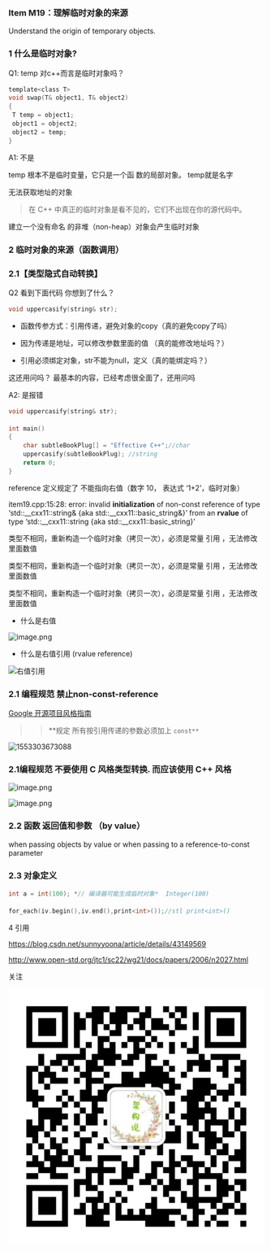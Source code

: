 

### Item M19：理解临时对象的来源

Understand the origin of temporary objects.

### 1 什么是临时对象?



Q1:  temp 对c++而言是临时对象吗？

```c
template<class T>
void swap(T& object1, T& object2)
{
 T temp = object1;
 object1 = object2; 
 object2 = temp;
}
```

A1:  不是 

temp 根本不是临时变量，它只是一个函 
数的局部对象。 temp就是名字



无法获取地址的对象



> 在 C++ 中真正的临时对象是看不见的，它们不出现在你的源代码中。

建立一个没有命名 的非堆（non-heap）对象会产生临时对象





### 2 临时对象的来源（函数调用）



### 2.1【类型隐式自动转换】

Q2   看到下面代码 你想到了什么？

~~~c++
void uppercasify(string& str); 
~~~

-  函数传参方式：引用传递，避免对象的copy（真的避免copy了吗）

- 因为传递是地址，可以修改参数里面的值 （真的能修改地址吗？）
- 引用必须绑定对象，str不能为null，定义（真的能绑定吗？） 

这还用问吗？ 最基本的内容，已经考虑很全面了，还用问吗



A2: 是报错

~~~c++
void uppercasify(string& str);

int main()
{
	char subtleBookPlug[] = "Effective C++";//char
	uppercasify(subtleBookPlug); //string 
	return 0;
}
~~~



reference  定义规定了 不能指向右值（数字 10， 表达式 ‘1+2’，临时对象）

item19.cpp:15:28: error: invalid **initialization** of non-const reference of type ‘std::__cxx11::string& {aka std::__cxx11::basic_string<char>&}’ from an **rvalue** of type ‘std::__cxx11::string {aka std::__cxx11::basic_string<char>}’





类型不相同，重新构造一个临时对象（拷贝一次），必须是常量 引用 ，无法修改里面数值

类型不相同，重新构造一个临时对象（拷贝一次），必须是常量 引用 ，无法修改里面数值

类型不相同，重新构造一个临时对象（拷贝一次），必须是常量 引用 ，无法修改里面数值








- 什么是右值



![image.png](https://upload-images.jianshu.io/upload_images/1837968-af59c27f551b488d.png?imageMogr2/auto-orient/strip%7CimageView2/2/w/1240)

- 什么是右值引用  (rvalue reference)

![右值引用](https://upload-images.jianshu.io/upload_images/1837968-304c075871ce1c7e.png?imageMogr2/auto-orient/strip%7CimageView2/2/w/1240)

 

 ### 2.1 编程规范 禁止non-const-reference

[Google 开源项目风格指南](https://zh-google-styleguide.readthedocs.io/en/latest/contents/)

> > **规定 所有按引用传递的参数必须加上 `const**`

![1553303673088](https://i.ibb.co/njJGHTd/1553303673088.png)



### 2.1编程规范 不要使用 C 风格类型转换. 而应该使用 C++ 风格

![image.png](https://upload-images.jianshu.io/upload_images/1837968-a5a7ce62cf0671bc.png?imageMogr2/auto-orient/strip%7CimageView2/2/w/1240)

![image.png](https://upload-images.jianshu.io/upload_images/1837968-9b5f9bac86a756a6.png?imageMogr2/auto-orient/strip%7CimageView2/2/w/1240)

### 2.2  函数 返回值和参数 （by value） 

   when passing objects by value or when passing to a reference-to-const parameter

###  2.3 对象定义



```c++
int a = int(100); *// 编译器可能生成临时对象*  Integer(100)

for_each(iv.begin(),iv.end(),print<int>());//stl print<int>()


```

4 引用

https://blog.csdn.net/sunnyyoona/article/details/43149569

http://www.open-std.org/jtc1/sc22/wg21/docs/papers/2006/n2027.html

 关注



![微信图片_20190117214437](../../qrcode__860.jpg)